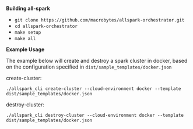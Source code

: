 **Building all-spark**

* `git clone https://github.com/macrobytes/allspark-orchestrator.git`
* `cd allspark-orchestrator`
* `make setup`
* `make all`


**Example Usage**

The example below will create and destroy a spark cluster in docker, based on the configuration specified in `dist/sample_templates/docker.json`


create-cluster:

`./allspark_cli create-cluster --cloud-environment docker --template dist/sample_templates/docker.json`

destroy-cluster:

`./allspark_cli destroy-cluster --cloud-environment docker --template dist/sample_templates/docker.json `
